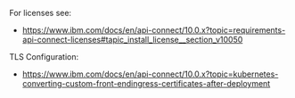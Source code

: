 For licenses see:

* https://www.ibm.com/docs/en/api-connect/10.0.x?topic=requirements-api-connect-licenses#tapic_install_license__section_v10050

TLS Configuration:

* https://www.ibm.com/docs/en/api-connect/10.0.x?topic=kubernetes-converting-custom-front-endingress-certificates-after-deployment
